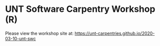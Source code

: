 # UNT Software Carpentry Workshop (R)
Please view the workshop site at:
https://unt-carpentries.github.io/2020-03-10-unt-swc
